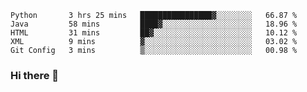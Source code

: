 <!--START_SECTION:waka-->
```text
Python       3 hrs 25 mins   ████████████████▓░░░░░░░░   66.87 % 
Java         58 mins         ████▓░░░░░░░░░░░░░░░░░░░░   18.96 % 
HTML         31 mins         ██▓░░░░░░░░░░░░░░░░░░░░░░   10.12 % 
XML          9 mins          ▓░░░░░░░░░░░░░░░░░░░░░░░░   03.02 % 
Git Config   3 mins          ▒░░░░░░░░░░░░░░░░░░░░░░░░   00.98 % 
```
<!--END_SECTION:waka-->

### Hi there 👋

<!--
**DnC275/DnC275** is a ✨ _special_ ✨ repository because its `README.md` (this file) appears on your GitHub profile.

Here are some ideas to get you started:

- 🔭 I’m currently working on ...
- 🌱 I’m currently learning ...
- 👯 I’m looking to collaborate on ...
- 🤔 I’m looking for help with ...
- 💬 Ask me about ...
- 📫 How to reach me: ...
- 😄 Pronouns: ...
- ⚡ Fun fact: ...
-->

